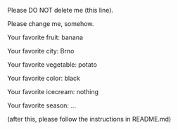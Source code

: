 
Please DO NOT delete me (this line).

Please change me, somehow.

Your favorite fruit: banana

Your favorite city: Brno

Your favorite vegetable: potato

Your favorite color: black

Your favorite icecream: nothing

Your favorite season: ...


(after this, please follow the instructions in README.md)
